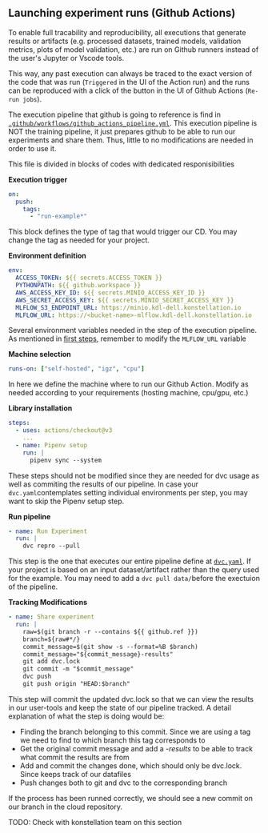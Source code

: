 
## Launching experiment runs (Github Actions)

To enable full tracability and reproducibility, all executions that generate results or artifacts
(e.g. processed datasets, trained models, validation metrics, plots of model validation, etc.)
are run on Github runners instead of the user's Jupyter or Vscode tools.

This way, any past execution can always be traced to the exact version of the code that was run (`Triggered` in the UI of the Action run)
and the runs can be reproduced with a click of the button in the UI of Github Actions (`Re-run jobs`).

The execution pipeline that github is going to reference is find in [`.github/workflows/github_actions_pipeline.yml`](.github/workflows/github_actions_pipeline.yml). 
This execution pipeline is NOT the training pipeline,
it just prepares github to be able to run our experiments and share them.
Thus, little to no modifications are needed in order to use it.

This file is divided in blocks of codes with dedicated responisibilities

**Execution trigger**
```yaml
on:
  push:
    tags:
      - "run-example*"
```

This block defines the type of tag that would trigger our CD. 
You may change the tag as needed for your project. 

**Environment definition**

```yaml
env:
  ACCESS_TOKEN: ${{ secrets.ACCESS_TOKEN }}
  PYTHONPATH: ${{ github.workspace }}
  AWS_ACCESS_KEY_ID: ${{ secrets.MINIO_ACCESS_KEY_ID }}
  AWS_SECRET_ACCESS_KEY: ${{ secrets.MINIO_SECRET_ACCESS_KEY }}
  MLFLOW_S3_ENDPOINT_URL: https://minio.kdl-dell.konstellation.io
  MLFLOW_URL: https://<bucket-name>-mlflow.kdl-dell.konstellation.io
```

Several environment variables needed in the step of the execution pipeline.
As mentioned in [first steps](#Assign-your-MLFLOW-URL), remember to modify the `MLFLOW_URL` variable

**Machine selection**

```yaml
runs-on: ["self-hosted", "igz", "cpu"]
```

In here we define the machine where to run our Github Action. 
Modify as needed according to your requirements (hosting machine, cpu/gpu, etc.)

**Library installation**

```yaml
steps:
  - uses: actions/checkout@v3
    ...
  - name: Pipenv setup
    run: |
      pipenv sync --system
```

These steps should not be modified since they are needed for dvc usage as well as commiting the results of our pipeline.
In case your `dvc.yaml`contemplates setting individual environments per step, you may want to skip the Pipenv setup step.

**Run pipeline**

```yaml
- name: Run Experiment
  run: |
    dvc repro --pull
```

This step is the one that executes our entire pipeline define at [`dvc.yaml`](dvc.yaml). 
If your project is based on an input dataset/artifact rather than the query used for the example.
You may need to add a `dvc pull data/`before the exectuion of the pipeline.

**Tracking Modifications**

```yaml
- name: Share experiment
  run: |
    raw=$(git branch -r --contains ${{ github.ref }})
    branch=${raw#*/}
    commit_message=$(git show -s --format=%B $branch)
    commit_message="${commit_message}-results"
    git add dvc.lock
    git commit -m "$commit_message"
    dvc push
    git push origin "HEAD:$branch"
```

This step will commit the updated dvc.lock so that we can view the results in our user-tools
and keep the state of our pipeline tracked.
A detail explanation of what the step is doing would be:
 - Finding the branch belonging to this commit. Since we are using a tag we need to find to which branch this tag corresponds to
 - Get the original commit message and add a _-results_ to be able to track what commit the results are from
 - Add and commit the changes done, which should only be dvc.lock. Since keeps track of our datafiles
 - Push changes both to git and dvc to the corresponding branch

If the process has been runned correctly, we should see a new commit on our branch in the cloud repository.

TODO: Check with konstellation team on this section
